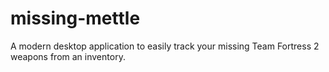 # missing-mettle
A modern desktop application to easily track your missing Team Fortress 2 weapons from an inventory.
